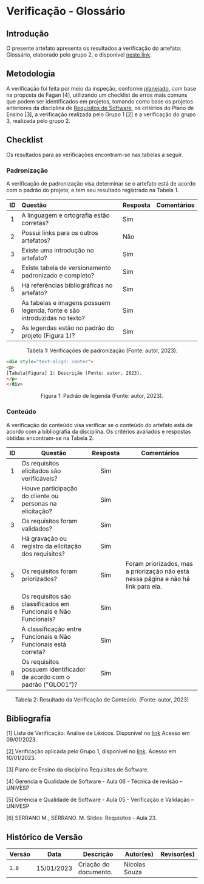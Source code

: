 # Verificação - Glossário

## Introdução

O presente artefato apresenta os resultados a verificação do artefato: Glossário, elaborado pelo grupo 2, e disponível [neste link](../elicitacao/glossario.md).

## Metodologia

A verificação foi feita por meio da inspeção, conforme [planejado](planejamento.md), com base na proposta de Fagan [4], utilizando um checklist de erros mais comuns que podem ser identificados em projetos, tomando como base os projetos anteriores da disciplina de [Requisitos de Software](https://github.com/Requisitos-de-Software), os critérios do Plano de Ensino [3], a verificação realizada pelo Grupo 1 [2] e a verificação do grupo 3, realizada pelo grupo 2.

## Checklist

Os resultados para as verificações encontram-se nas tabelas a seguir.

### Padronização

A verificação de padronização visa determinar se o artefato está de acordo com o padrão do projeto, e tem seu resultado registrado na Tabela 1.

|ID |            Questão                                     | Resposta | Comentários  |
|:-:| :----------------------------------------------------- | ---------| ------------ |
| 1 | A linguagem e ortografia estão corretas?               | Sim |
| 2 | Possui links para os outros artefatos?                 | Não |
| 3 | Existe uma introdução no artefato?                     | Sim |
| 4 | Existe tabela de versionamento padronizado e completo? | Sim |
| 5 | Há referências bibliográficas no artefato?             | Sim |
| 6 | As tabelas e imagens possuem legenda, fonte e são introduzidas no texto? | Sim |
| 7 | As legendas estão no padrão do projeto (Figura 1)?  | Sim |

<div style="text-align: center">
<p>
Tabela 1: Verificações de padronização (Fonte: autor, 2023).
</p>
</div>

```html
<div style="text-align: center">
<p>
[Tabela|Figura] 1: Descrição (Fonte: autor, 2023).
</p>
</div>
```

<div style="text-align: center">
<p>
Figura 1: Padrão de legenda (Fonte: autor, 2023).
</p>
</div>

### Conteúdo

A verificação do conteúdo visa verificar se o conteúdo do artefato está de acordo com a bibliografia da disciplina. Os critérios avaliados e respostas obtidas encontram-se na Tabela 2.

ID | Questão | Resposta | Comentários
:-: | - | :-: | -
1 | Os requisitos elicitados são verificáveis? | Sim |
2 | Houve participação do cliente ou personas na elicitação? | Sim |
3 | Os requisitos foram validados? | Sim |
4 | Há gravação ou registro da elicitação dos requisitos? | Sim |
5 | Os requisitos foram priorizados? | Sim | Foram priorizados, mas a priorização não está nessa página e não há link para ela.
6 | Os requisitos são classificados em Funcionais e Não Funcionais? | Sim |
7 | A classificação entre Funcionais e Não Funcionais está correta? | Sim |
8 | Os requisitos possuem identificador de acordo com o padrão ("GLO01")? | Sim |

<div style="text-align: center">
<p>
Tabela 2: Resultado da Verificação de Conteúdo. (Fonte: autor, 2023)
</p>
</div>

## Bibliografia

[1] Lista de Verificação: Análise de Léxicos. Disponível no [link](https://requisitos-de-software.github.io/2019.2-Duolingo/analise/verificacao/inspecaoLéxico/) Acesso em 09/01/2023.

[2] Verificação aplicada pelo Grupo 1, disponível no [link](https://requisitos-de-software.github.io/2022.2-Grasshopper/analise-de-requisitos/verificacao/testePiloto-Lichess/lexicos-Lichess/). Acesso em 10/01/2023.

[3] Plano de Ensino da disciplina Requisitos de Software.

[4] Gerencia e Qualidade de Software - Aula 06 - Técnica de revisão – UNIVESP<br/>

[5] Gerência e Qualidade de Software - Aula 05 - Verificação e Validação – UNIVESP<br/>

[6] SERRANO M., SERRANO. M. Slides: Requisitos - Aula 23.<br/>

## Histórico de Versão

| Versão | Data          | Descrição                          | Autor(es)     |  Revisor(es)  |
| ------ | ------------- | ---------------------------------- | ------------- | ------------- |
| `1.0`  | 15/01/2023    | Criação do documento.              | Nicolas Souza |               |
